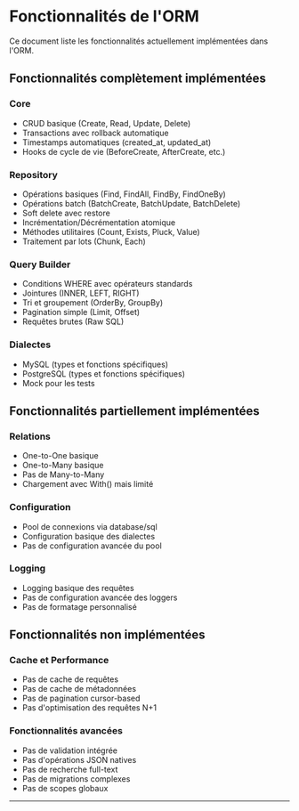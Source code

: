 # Fonctionnalités de l'ORM

Ce document liste les fonctionnalités actuellement implémentées dans l'ORM.

## Fonctionnalités complètement implémentées

### Core
- CRUD basique (Create, Read, Update, Delete)
- Transactions avec rollback automatique
- Timestamps automatiques (created_at, updated_at)
- Hooks de cycle de vie (BeforeCreate, AfterCreate, etc.)

### Repository
- Opérations basiques (Find, FindAll, FindBy, FindOneBy)
- Opérations batch (BatchCreate, BatchUpdate, BatchDelete)
- Soft delete avec restore
- Incrémentation/Décrémentation atomique
- Méthodes utilitaires (Count, Exists, Pluck, Value)
- Traitement par lots (Chunk, Each)

### Query Builder
- Conditions WHERE avec opérateurs standards
- Jointures (INNER, LEFT, RIGHT)
- Tri et groupement (OrderBy, GroupBy)
- Pagination simple (Limit, Offset)
- Requêtes brutes (Raw SQL)

### Dialectes
- MySQL (types et fonctions spécifiques)
- PostgreSQL (types et fonctions spécifiques)
- Mock pour les tests

## Fonctionnalités partiellement implémentées

### Relations
- One-to-One basique
- One-to-Many basique
- Pas de Many-to-Many
- Chargement avec With() mais limité

### Configuration
- Pool de connexions via database/sql
- Configuration basique des dialectes
- Pas de configuration avancée du pool

### Logging
- Logging basique des requêtes
- Pas de configuration avancée des loggers
- Pas de formatage personnalisé

## Fonctionnalités non implémentées

### Cache et Performance
- Pas de cache de requêtes
- Pas de cache de métadonnées
- Pas de pagination cursor-based
- Pas d'optimisation des requêtes N+1

### Fonctionnalités avancées
- Pas de validation intégrée
- Pas d'opérations JSON natives
- Pas de recherche full-text
- Pas de migrations complexes
- Pas de scopes globaux

--- 